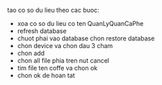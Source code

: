tao co so du lieu theo cac buoc:
- xoa co so du lieu co ten QuanLyQuanCaPhe
- refresh database
- chuot phai vao database chon restore database
- chon device va chon dau 3 cham
- chon add
- chon all file phia tren nut cancel
- tim file ten coffe va chon ok
- chon ok de hoan tat
